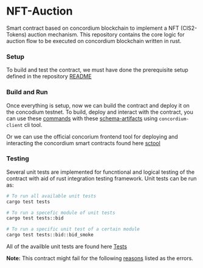 # NFT-Auction

Smart contract based on concordium blockchain to implement a NFT (CIS2-Tokens) auction mechanism. This repository
contains the core logic for auction flow to be executed on concordium blockchain written in rust.

### Setup

To build and test the contract, we must have done the prerequisite setup defined in the repository [README](../README.md) 

### Build and Run

Once everything is setup, now we can build the contract and deploy it on the concodium testnet. To build, deploy and
interact with the contract, you can use these [commands](./commands.md) with these [schema-artifacts](./schema-artifacts/) using `concordium-client` cli tool.

Or we can use the official concorium frontend tool for deploying and interacting the concordium smart contracts found here [sctool](https://sctools.mainnet.concordium.software/?__hstc=206253644.9e573ad0dcf77e4d730f208e53ab0481.1736862510663.1737015924307.1737026584228.5&__hssc=206253644.4.1737026584228&__hsfp=706028811)

### Testing

Several unit tests are implemented for funcntional and logical testing of the contract with aid of rust integration
testing framework. Unit tests can be run as:

```bash
# To run all available unit tests
cargo test tests

# To run a specefic module of unit tests
cargo test tests::bid

# To run a specific unit test of a certain module
cargo test tests::bid::bid_smoke
```
All of the availble unit tests are found here [Tests](./src/tests)


**Note:** This contract might fail for the following [reasons](./src/error.rs) listed as the errors.
